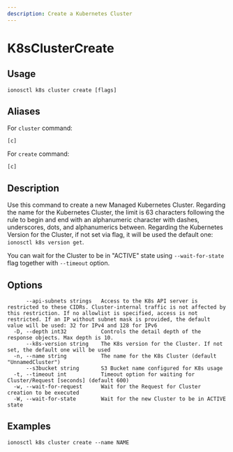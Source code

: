 ```yaml
---
description: Create a Kubernetes Cluster
---
```


# K8sClusterCreate

## Usage

```text
ionosctl k8s cluster create [flags]
```

## Aliases

For `cluster` command:

```text
[c]
```

For `create` command:

```text
[c]
```

## Description

Use this command to create a new Managed Kubernetes Cluster. Regarding the name for the Kubernetes Cluster, the limit is 63 characters following the rule to begin and end with an alphanumeric character with dashes, underscores, dots, and alphanumerics between. Regarding the Kubernetes Version for the Cluster, if not set via flag, it will be used the default one: `ionosctl k8s version get`.

You can wait for the Cluster to be in "ACTIVE" state using `--wait-for-state` flag together with `--timeout` option.

## Options

```text
      --api-subnets strings   Access to the K8s API server is restricted to these CIDRs. Cluster-internal traffic is not affected by this restriction. If no allowlist is specified, access is not restricted. If an IP without subnet mask is provided, the default value will be used: 32 for IPv4 and 128 for IPv6
  -D, --depth int32           Controls the detail depth of the response objects. Max depth is 10.
      --k8s-version string    The K8s version for the Cluster. If not set, the default one will be used
  -n, --name string           The name for the K8s Cluster (default "UnnamedCluster")
      --s3bucket string       S3 Bucket name configured for K8s usage
  -t, --timeout int           Timeout option for waiting for Cluster/Request [seconds] (default 600)
  -w, --wait-for-request      Wait for the Request for Cluster creation to be executed
  -W, --wait-for-state        Wait for the new Cluster to be in ACTIVE state
```

## Examples

```text
ionosctl k8s cluster create --name NAME
```

